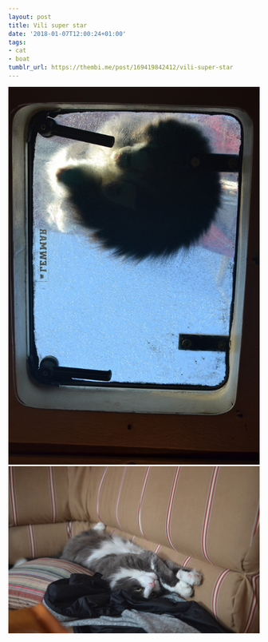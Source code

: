 ```yaml
---
layout: post
title: Vili super star
date: '2018-01-07T12:00:24+01:00'
tags:
- cat
- boat
tumblr_url: https://thembi.me/post/169419842412/vili-super-star
---
```

 ![](/files/tumblr_p24tgtrgcq1tq106bo1_1280.jpg)  
 ![](/files/tumblr_p24tgtrgcq1tq106bo2_1280.jpg)  
